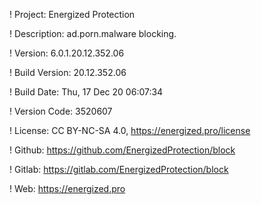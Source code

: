 ! Project: Energized Protection

! Description: ad.porn.malware blocking.

! Version: 6.0.1.20.12.352.06

! Build Version: 20.12.352.06

! Build Date: Thu, 17 Dec 20 06:07:34

! Version Code: 3520607

! License: CC BY-NC-SA 4.0, https://energized.pro/license

! Github: https://github.com/EnergizedProtection/block

! Gitlab: https://gitlab.com/EnergizedProtection/block


! Web: https://energized.pro
